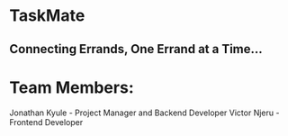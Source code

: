 # TaskMate
## Connecting Errands, One Errand at a Time...


# Team Members:
Jonathan Kyule - Project Manager and Backend Developer
Victor Njeru - Frontend Developer